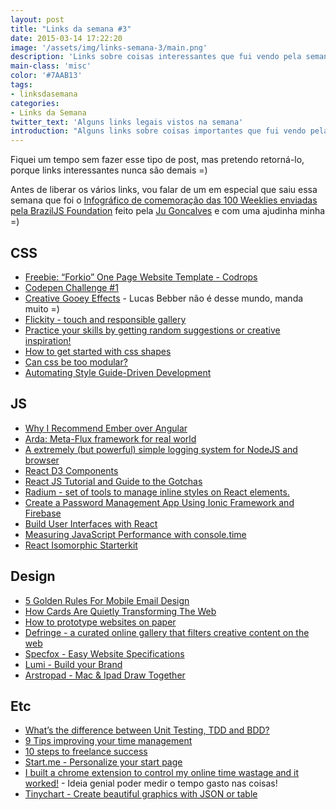 ```yaml
---
layout: post
title: "Links da semana #3"
date: 2015-03-14 17:22:20
image: '/assets/img/links-semana-3/main.png'
description: 'Links sobre coisas interessantes que fui vendo pela semana.'
main-class: 'misc'
color: '#7AAB13'
tags:
- linksdasemana
categories:
- Links da Semana
twitter_text: 'Alguns links legais vistos na semana'
introduction: "Alguns links sobre coisas importantes que fui vendo pela semana e acho que todos deveriam ler."
---
```


Fiquei um tempo sem fazer esse tipo de post, mas pretendo retorná-lo, porque links interessantes nunca são demais =)

Antes de liberar os vários links, vou falar de um em especial que saiu essa semana que foi o [Infográfico de comemoração das 100 Weeklies enviadas pela BrazilJS Foundation](https://github.com/jugoncalves/cem) feito pela [Ju Goncalves](http://jugoncalv.es/) e com uma ajudinha minha =)

## CSS

* [Freebie: “Forkio” One Page Website Template - Codrops](http://tympanus.net/codrops/2015/03/12/freebie-forkio-one-page-website-template/)
* [Codepen Challenge #1](http://webdesign.tutsplus.com/articles/codepen-challenge-1-results--cms-23585)
* [Creative Gooey Effects](http://tympanus.net/codrops/2015/03/10/creative-gooey-effects) - Lucas Bebber não é desse mundo, manda muito =)
* [Flickity - touch and responsible gallery](http://flickity.metafizzy.co/)
* [Practice your skills by getting random suggestions or creative inspiration!](http://tevko.github.io/practice/index.html)
* [How to get started with css shapes](https://webdesignerdepot.com/2015/03/how-to-get-started-with-css-shapes/)
* [Can css be too modular?](http://csswizardry.com/2015/03/can-css-be-too-modular/)
* [Automating Style Guide-Driven Development](http://www.smashingmagazine.com/2015/03/05/automating-style-guide-driven-development/)

## JS

* [Why I Recommend Ember over Angular](http://blog.yodersolutions.com/why-i-recommend-emberjs-over-angularjs/)
* [Arda: Meta-Flux framework for real world](https://github.com/mizchi/arda)
* [A extremely (but powerful) simple logging system for NodeJS and browser](https://github.com/Kikobeats/acho)
* [React D3 Components](https://github.com/codesuki/react-d3-components)
* [React JS Tutorial and Guide to the Gotchas](https://zapier.com/engineering/react-js-tutorial-guide-gotchas/)
* [Radium - set of tools to manage inline styles on React elements.](http://projects.formidablelabs.com/radium/)
* [Create a Password Management App Using Ionic Framework and Firebase](https://www.airpair.com/ionic-framework/posts/ionic-firebase-password-manager)
* [Build User Interfaces with React](http://www.crashlytics.com/blog/building-user-interfaces-with-react/)
* [Measuring JavaScript Performance with console.time](http://adripofjavascript.com/blog/drips/measuring-javascript-performance-with-console-time.html)
* [React Isomorphic Starterkit](https://github.com/RickWong/react-isomorphic-starterkit)

## Design

* [5 Golden Rules For Mobile Email Design](http://www.sitepoint.com/golden-rules-mobile-email-design/)
* [How Cards Are Quietly Transforming The Web](http://techcrunch.com/2015/02/27/cards-transforming-web/)
* [How to prototype websites on paper](http://www.creativebloq.com/ux/how-prototype-websites-paper-31514246)
* [Defringe - a curated online gallery that filters creative content on the web](http://defringe.com/)
* [Specfox - Easy Website Specifications](https://specfox.com/)
* [Lumi - Build your Brand](http://www.lumi.com/)
* [Arstropad - Mac & Ipad Draw Together](http://astropad.com/)


## Etc

* [What’s the difference between Unit Testing, TDD and BDD?](http://codeutopia.net/blog/2015/03/01/unit-testing-tdd-and-bdd/)
* [9 Tips improving your time management](http://www.creativebloq.com/career/9-tips-improving-your-time-management-31514419)
* [10 steps to freelance success](http://www.creativebloq.com/career/10-steps-freelance-success-31514415)
* [Start.me - Personalize your start page](http://www.start.me/en)
* [I built a chrome extension to control my online time wastage and it worked!](https://medium.com/@nashvail/i-built-a-chrome-extension-to-control-my-online-time-wastage-and-it-worked-bd1168e03b01) - Ideia genial poder medir o tempo gasto nas coisas!
* [Tinychart - Create beautiful graphics with JSON or table](http://tinychart.co/)



